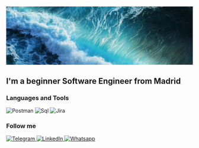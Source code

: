 ![Header](https://github.com/MedullaKs/MedullaKs/blob/main/assets/github.jpg)

## I'm a beginner Software Engineer from Madrid

### Languages and Tools
![Postman](https://img.shields.io/badge/-Postman-006262?style=for-the-badge&logo=Postman)
![Sql](https://img.shields.io/badge/-Sql-006262?style=for-the-badge&logo=mysql&logoColor=DE8B00)
![Jira](https://img.shields.io/badge/-Jira-006262?style=for-the-badge&logo=Jira&logoColor=0D79F7)

### Follow me
[
    ![Telegram](https://img.shields.io/badge/-Telegram-006262?style=for-the-badge&logo=Telegram) 
](t.me/medullaKs)
[
![LinkedIn](https://img.shields.io/badge/-LinkedIn-006262?style=for-the-badge&logo=linkedin&logoColor=0073B1)
](https://www.linkedin.com/in/medullaks/)
[
![Whatsapp](https://img.shields.io/badge/-Whatsapp-006262?style=for-the-badge&logo=whatsapp)
](https://wa.me/34667001687)